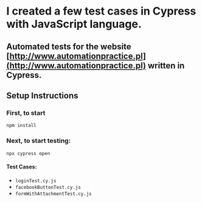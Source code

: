 # **I created a few test cases in Cypress with JavaScript language.**

## Automated tests for the website [http://www.automationpractice.pl](http://www.automationpractice.pl) written in Cypress.

## Setup Instructions

### First, to start

`npm install`

### Next, to start testing:

`npx cypress open`

#### Test Cases:

- `loginTest.cy.js`
- `facebookButtonTest.cy.js`
- `formWithAttachmentTest.cy.js`
